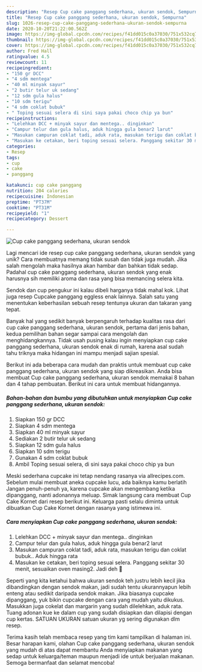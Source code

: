 ```yaml
---
description: "Resep Cup cake panggang sederhana, ukuran sendok, Sempurna"
title: "Resep Cup cake panggang sederhana, ukuran sendok, Sempurna"
slug: 1026-resep-cup-cake-panggang-sederhana-ukuran-sendok-sempurna
date: 2020-10-20T21:22:00.562Z
image: https://img-global.cpcdn.com/recipes/f41dd015c0a37030/751x532cq70/cup-cake-panggang-sederhana-ukuran-sendok-foto-resep-utama.jpg
thumbnail: https://img-global.cpcdn.com/recipes/f41dd015c0a37030/751x532cq70/cup-cake-panggang-sederhana-ukuran-sendok-foto-resep-utama.jpg
cover: https://img-global.cpcdn.com/recipes/f41dd015c0a37030/751x532cq70/cup-cake-panggang-sederhana-ukuran-sendok-foto-resep-utama.jpg
author: Fred Hall
ratingvalue: 4.5
reviewcount: 11
recipeingredient:
- "150 gr DCC"
- "4 sdm mentega"
- "40 ml minyak sayur"
- "2 butir telur uk sedang"
- "12 sdm gula halus"
- "10 sdm terigu"
- "4 sdm coklat bubuk"
- " Toping sesuai selera di sini saya pakai choco chip ya bun"
recipeinstructions:
- "Lelehkan DCC + minyak sayur dan mentega.. dinginkan"
- "Campur telur dan gula halus, aduk hingga gula benar2 larut"
- "Masukan campuran coklat tadi, aduk rata, masukan terigu dan coklat bubuk.. Aduk hingga rata"
- "Masukan ke cetakan, beri toping sesuai selera. Panggang sekitar 30 menit, sesuaikan oven masing2. Jadi deh 🤭"
categories:
- Resep
tags:
- cup
- cake
- panggang

katakunci: cup cake panggang 
nutrition: 204 calories
recipecuisine: Indonesian
preptime: "PT37M"
cooktime: "PT31M"
recipeyield: "1"
recipecategory: Dessert

---
```



![Cup cake panggang sederhana, ukuran sendok](https://img-global.cpcdn.com/recipes/f41dd015c0a37030/751x532cq70/cup-cake-panggang-sederhana-ukuran-sendok-foto-resep-utama.jpg)

Lagi mencari ide resep cup cake panggang sederhana, ukuran sendok yang unik? Cara membuatnya memang tidak susah dan tidak juga mudah. Jika salah mengolah maka hasilnya akan hambar dan bahkan tidak sedap. Padahal cup cake panggang sederhana, ukuran sendok yang enak harusnya sih memiliki aroma dan rasa yang bisa memancing selera kita.

Sendok dan cup pengukur ini kalau dibeli harganya tidak mahal kok. Lihat juga resep Cupcake panggang eggless enak lainnya. Salah satu yang menentukan keberhasilan sebuah resep tentunya ukuran dan takaran yang tepat.

Banyak hal yang sedikit banyak berpengaruh terhadap kualitas rasa dari cup cake panggang sederhana, ukuran sendok, pertama dari jenis bahan, kedua pemilihan bahan segar sampai cara mengolah dan menghidangkannya. Tidak usah pusing kalau ingin menyiapkan cup cake panggang sederhana, ukuran sendok enak di rumah, karena asal sudah tahu triknya maka hidangan ini mampu menjadi sajian spesial.


Berikut ini ada beberapa cara mudah dan praktis untuk membuat cup cake panggang sederhana, ukuran sendok yang siap dikreasikan. Anda bisa membuat Cup cake panggang sederhana, ukuran sendok memakai 8 bahan dan 4 tahap pembuatan. Berikut ini cara untuk membuat hidangannya.

<!--inarticleads1-->

##### Bahan-bahan dan bumbu yang dibutuhkan untuk menyiapkan Cup cake panggang sederhana, ukuran sendok:

1. Siapkan 150 gr DCC
1. Siapkan 4 sdm mentega
1. Siapkan 40 ml minyak sayur
1. Sediakan 2 butir telur uk sedang
1. Siapkan 12 sdm gula halus
1. Siapkan 10 sdm terigu
1. Gunakan 4 sdm coklat bubuk
1. Ambil  Toping sesuai selera, di sini saya pakai choco chip ya bun


Meski sederhana cupcake ini tetap nendang rasanya via allrecipes.com. Sebelum mulai membuat aneka cupcake lucu, ada baiknya kamu berlatih Jangan penuh-penuh ya, karena cupcake akan mengembang ketika dipanggang, nanti adonannya meluap. Simak langsung cara membuat Cup Cake Kornet dari resep berikut ini. Keluarga pasti selalu diminta untuk dibuatkan Cup Cake Kornet dengan rasanya yang istimewa ini. 

<!--inarticleads2-->

##### Cara menyiapkan Cup cake panggang sederhana, ukuran sendok:

1. Lelehkan DCC + minyak sayur dan mentega.. dinginkan
1. Campur telur dan gula halus, aduk hingga gula benar2 larut
1. Masukan campuran coklat tadi, aduk rata, masukan terigu dan coklat bubuk.. Aduk hingga rata
1. Masukan ke cetakan, beri toping sesuai selera. Panggang sekitar 30 menit, sesuaikan oven masing2. Jadi deh 🤭


Seperti yang kita ketahui bahwa ukuran sendok teh justru lebih kecil jika dibandingkan dengan sendok makan, jadi sudah tentu ukurannyapun lebih enteng atau sedikit daripada sendok makan. Jika biasanya cupcake dipanggang, yuk bikin cupcake dengan cara yang mudah yaitu dikukus. Masukkan juga cokelat dan margarin yang sudah dilelehkan, aduk rata. Tuang adonan kue ke dalam cup yang sudah disiapkan dan dilapisi dengan cup kertas. SATUAN UKURAN satuan ukuran yg sering digunakan dlm resep. 

Terima kasih telah membaca resep yang tim kami tampilkan di halaman ini. Besar harapan kami, olahan Cup cake panggang sederhana, ukuran sendok yang mudah di atas dapat membantu Anda menyiapkan makanan yang sedap untuk keluarga/teman maupun menjadi ide untuk berjualan makanan. Semoga bermanfaat dan selamat mencoba!
